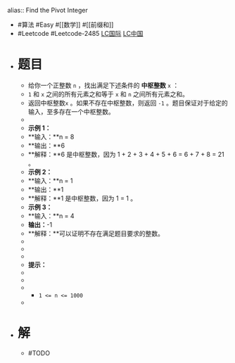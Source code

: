 alias:: Find the Pivot Integer
- #算法 #Easy #[[数学]] #[[前缀和]]
- #Leetcode #Leetcode-2485 [LC国际](https://leetcode.com/problems/find-the-pivot-integer/) [LC中国](https://leetcode.cn/problems/find-the-pivot-integer/)
- # 题目
	- 给你一个正整数 `n` ，找出满足下述条件的 **中枢整数** `x` ：
	- `1` 和 `x` 之间的所有元素之和等于 `x` 和 `n` 之间所有元素之和。
	- 返回中枢整数`x` 。如果不存在中枢整数，则返回 `-1` 。题目保证对于给定的输入，至多存在一个中枢整数。
	-
	- **示例 1：**
	- **输入：**n = 8
	- **输出：**6
	- **解释：**6 是中枢整数，因为 1 + 2 + 3 + 4 + 5 + 6 = 6 + 7 + 8 = 21 。
	- **示例 2：**
	- **输入：**n = 1
	- **输出：**1
	- **解释：**1 是中枢整数，因为 1 = 1 。
	- **示例 3：**
	- **输入：**n = 4
	- **输出：**-1
	- **解释：**可以证明不存在满足题目要求的整数。
	-
	-
	-
	- **提示：**
	-
	-
	- - `1 <= n <= 1000`
	-
- # 解
	- #TODO